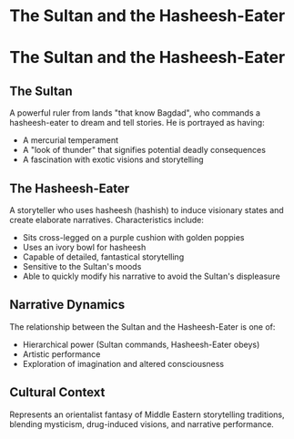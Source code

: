 # The Sultan and the Hasheesh-Eater

# The Sultan and the Hasheesh-Eater

## The Sultan
A powerful ruler from lands "that know Bagdad", who commands a hasheesh-eater to dream and tell stories. He is portrayed as having:
- A mercurial temperament
- A "look of thunder" that signifies potential deadly consequences
- A fascination with exotic visions and storytelling

## The Hasheesh-Eater
A storyteller who uses hasheesh (hashish) to induce visionary states and create elaborate narratives. Characteristics include:
- Sits cross-legged on a purple cushion with golden poppies
- Uses an ivory bowl for hasheesh
- Capable of detailed, fantastical storytelling
- Sensitive to the Sultan's moods
- Able to quickly modify his narrative to avoid the Sultan's displeasure

## Narrative Dynamics
The relationship between the Sultan and the Hasheesh-Eater is one of:
- Hierarchical power (Sultan commands, Hasheesh-Eater obeys)
- Artistic performance
- Exploration of imagination and altered consciousness

## Cultural Context
Represents an orientalist fantasy of Middle Eastern storytelling traditions, blending mysticism, drug-induced visions, and narrative performance.